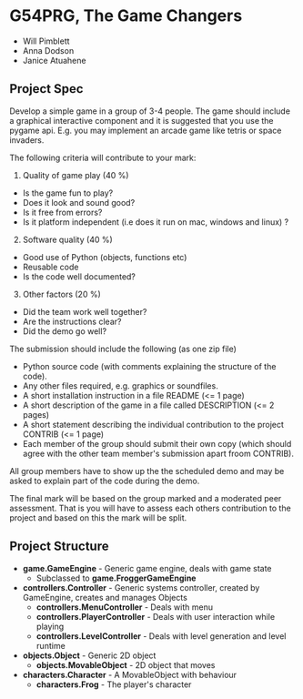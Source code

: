 # G54PRG, The Game Changers

- Will Pimblett
- Anna Dodson
- Janice Atuahene

## Project Spec

Develop a simple game in a group of 3-4 people. The game should include a graphical interactive component and it is suggested that you use the pygame api. E.g. you may implement an arcade game like tetris or space invaders.

The following criteria will contribute to your mark:

1. Quality of game play (40 %)
  - Is the game fun to play?
  - Does it look and sound good?
  - Is it free from errors?
  - Is it platform independent (i.e does it run on mac, windows and linux) ?

2. Software quality (40 %)
  - Good use of Python (objects, functions etc)
  - Reusable code
  - Is the code well documented?

3. Other factors (20 %)
  - Did the team work well together?
  - Are the instructions clear?
  - Did the demo go well?

The submission should include the following (as one zip file)

- Python source code (with comments explaining the structure of the code).
- Any other files required, e.g. graphics or soundfiles.
- A short installation instruction in a file README (<= 1 page)
- A short description of the game in a file called DESCRIPTION (<= 2 pages)
- A short statement describing the individual contribution to the project CONTRIB (<= 1 page)
- Each member of the group should submit their own copy (which should agree with the other team member's submission apart froom CONTRIB).

All group members have to show up the the scheduled demo and may be asked to explain part of the code during the demo.

The final mark will be based on the group marked and a moderated peer assessment. That is you will have to assess each others contribution to the project and based on this the mark will be split.

## Project Structure

- **game.GameEngine** - Generic game engine, deals with game state
  - Subclassed to **game.FroggerGameEngine**
- **controllers.Controller** - Generic systems controller, created by GameEngine, creates and manages Objects
  - **controllers.MenuController** - Deals with menu
  - **controllers.PlayerController** - Deals with user interaction while playing
  - **controllers.LevelController** - Deals with level generation and level runtime
- **objects.Object** - Generic 2D object
  - **objects.MovableObject** - 2D object that moves
- **characters.Character** - A MovableObject with behaviour
  - **characters.Frog** - The player's character
